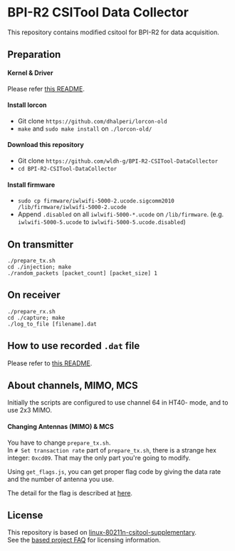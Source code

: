 # BPI-R2 CSITool Data Collector

This repository contains modified csitool for BPI-R2 for data acquisition.  

## Preparation
#### Kernel & Driver
Please refer [this README](https://github.com/wldh-g/BPI-R2-CSITool-Kernel#readme).  

#### Install lorcon
+ Git clone `https://github.com/dhalperi/lorcon-old`  
+ `make` and `sudo make install` on `./lorcon-old/`  

#### Download this repository
+ Git clone `https://github.com/wldh-g/BPI-R2-CSITool-DataCollector`  
+ `cd BPI-R2-CSITool-DataCollector`

#### Install firmware
+ `sudo cp firmware/iwlwifi-5000-2.ucode.sigcomm2010 /lib/firmware/iwlwifi-5000-2.ucode`  
+ Append `.disabled` on all `iwlwifi-5000-*.ucode` on `/lib/firmware`. (e.g. `iwlwifi-5000-5.ucode` to `iwlwifi-5000-5.ucode.disabled`)  

## On transmitter
```
./prepare_tx.sh
cd ./injection; make
./random_packets [packet_count] [packet_size] 1
```

## On receiver
```
./prepare_rx.sh
cd ./capture; make
./log_to_file [filename].dat
```

## How to use recorded `.dat` file
Please refer to [this README](https://github.com/wldh-g/15na-tools#readme).  

## About channels, MIMO, MCS
Initially the scripts are configured to use channel 64 in HT40- mode, and to use 2x3 MIMO.  

#### Changing Antennas (MIMO) & MCS
You have to change `prepare_tx.sh`.  
In `# Set transaction rate` part of `prepare_tx.sh`, there is a strange hex integer: `0xcd09`. That may the only part you're going to modify.  

Using `get_flags.js`, you can get proper flag code by giving the data rate and the number of antenna you use.

The detail for the flag is described at [here](https://github.com/wldh-g/BPI-R2-CSITool-Kernel/blob/master/drivers/net/wireless/iwlwifi/dvm/commands.h#L245-L333).

## License
This repository is based on [linux-80211n-csitool-supplementary](http://github.com/dhalperi/linux-80211n-csitool-supplementary).  
See the [based project FAQ](http://dhalperi.github.io/linux-80211n-csitool/faq.html) for licensing information.  

